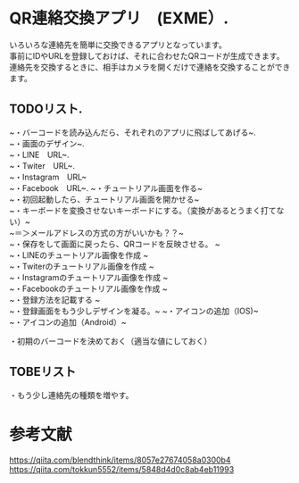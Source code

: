 # QR連絡交換アプリ　(EXME）.  

いろいろな連絡先を簡単に交換できるアプリとなっています。    
事前にIDやURLを登録しておけば、それに合わせたQRコードが生成できます。  
連絡先を交換するときに、相手はカメラを開くだけで連絡を交換することができます。


## TODOリスト.   
~・バーコードを読み込んだら、それぞれのアプリに飛ばしてあげる~.       
~・画面のデザイン~.  
~・LINE　URL~.    
~・Twiter　URL~.   
~・Instagram　URL~    
~・Facebook　URL~. 
~・チュートリアル画面を作る~  
~・初回起動したら、チュートリアル画面を開かせる~  
~・キーボードを変換させないキーボードにする。（変換があるとうまく打てない）~  
~＝＞メールアドレスの方式の方がいいかも？？~  
~・保存をして画面に戻ったら、QRコードを反映させる。  ~  
~・LINEのチュートリアル画像を作成  ~  
~・Twiterのチュートリアル画像を作成  ~  
~・Instagramのチュートリアル画像を作成  ~  
~・Facebookのチュートリアル画像を作成  ~  
~・登録方法を記載する  ~  
~・登録画面をもう少しデザインを凝る。~ 
~・アイコンの追加（IOS)~  
~・アイコンの追加（Android）~  
 

・初期のバーコードを決めておく（適当な値にしておく）  


## TOBEリスト
・もう少し連絡先の種類を増やす。      






# 参考文献
https://qiita.com/blendthink/items/8057e27674058a0300b4
https://qiita.com/tokkun5552/items/5848d4d0c8ab4eb11993
